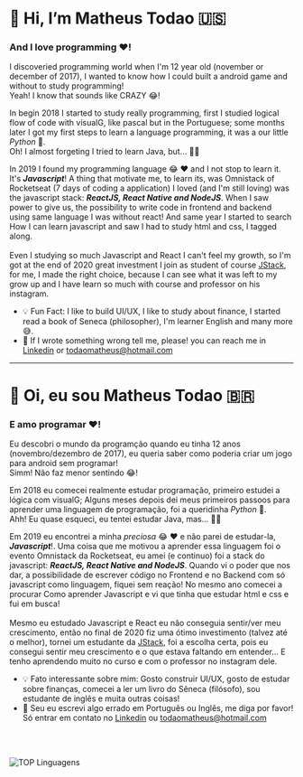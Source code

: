 # 👋 Hi, I’m Matheus Todao 🇺🇸
### And I love programming ❤️!

I discoveried programming world when I'm 12 year old (november or december of 2017), I wanted to know how I could built a android game and without to study programming!
<br />
Yeah! I know that sounds like CRAZY 😂!
<br />

In begin 2018 I started to study really programming, first I studied logical flow of code with visualG, like pascal but in the Portuguese; some months later I got my first steps to learn a language programming, it was a our little _Python_ 🐍.
<br />
Oh! I almost forgeting I tried to learn Java, but... 🙅‍♂️

In 2019 I found my programming language 😂 ❤️ and I not stop to learn it. It's ***Javascript***! A thing that motivate me, to learn its, was Omnistack of Rocketseat (7 days of coding a application) I loved (and I'm still loving) was the javascript stack: ***ReactJS, React Native and NodeJS***. When I saw power to give us, the possibility to write code in frontend and backend using same language I was without react! And same year I started to search How I can learn javascript and saw I had to study html and css, I tagged along.
<br />
<br />
Even I studying so much Javascript and React I can't feel my growth, so I'm got at the end of 2020 great investment I join as student of course [JStack](https://jstack.com.br), for me, I made the right choice, because I can see what it was left to my grow up and I have learn so much with course and professor on his instagram.

* 💡 Fun Fact: I like to build UI/UX, I like to study about finance, I started read a book of Seneca (philosopher), I'm learner English and many more 😅.
* 🤙 If I wrote something wrong tell me, please! you can reach me in [Linkedin](https://linkedin.com/in/matheustodao) or todaomatheus@hotmail.com

<hr />

# 👋 Oi, eu sou Matheus Todao 🇧🇷
### E amo programar ❤️!

Eu descobri o mundo da programção quando eu tinha 12 anos (novembro/dezembro de 2017), eu queria saber como poderia criar um jogo para android sem programar!
<br />
Simm! Não faz menor sentindo 😂!
<br />

Em 2018 eu comecei realmente estudar programação, primeiro estudei a lógica com visualG; Alguns meses depois dei meus primeiros passoos para aprender uma linguagem de programação, foi a queridinha  _Python_ 🐍.
<br />
Ahh! Eu quase esqueci, eu tentei estudar Java, mas... 🙅‍♂️

Em 2019 eu encontrei a minha _preciosa_ 😂 ❤️ e não parei de estudar-la, ***Javascript***!. Uma coisa que me motivou a aprender essa linguagem foi o evento Omnistack da Rocketseat, eu amei (e continuo) foi a stack do javascript: ***ReactJS, React Native and NodeJS***. Quando vi o poder que nos dar, a possibilidade de escrever código no Frontend e no Backend com só javascript como linguagem, fiquei sem reação! No mesmo ano comecei a procurar Como aprender Javascript e vi que tinha que estudar html e css e fui em busca!
<br />
<br />
Mesmo eu estudado Javascript e React eu não conseguia sentir/ver meu crescimento, então no final de 2020 fiz uma ótimo investimento (talvez até o melhor), tornei um estudante da [JStack](https://jstack.com.br), foi a escolha certa, pois eu consegui sentir meu crescimento e o que estava faltando em entender... E tenho aprendendo muito no curso e com o professor no instagram dele.

* 💡 Fato interessante sobre mim: Gosto construir UI/UX, gosto de estudar sobre finanças, comecei a ler um livro do Sêneca (filósofo), sou estudante de inglês e muita outras coisas!
* 🤙 Seu eu escrevi algo errado em Português ou Inglês, me diga por favor! Só entrar em contato no [Linkedin](https://linkedin.com/in/matheustodao) ou todaomatheus@hotmail.com

<br />
<br />

![TOP Linguagens](https://github-readme-stats.vercel.app/api/top-langs/?username=matheustodao&layout=compact&theme=dracula)
